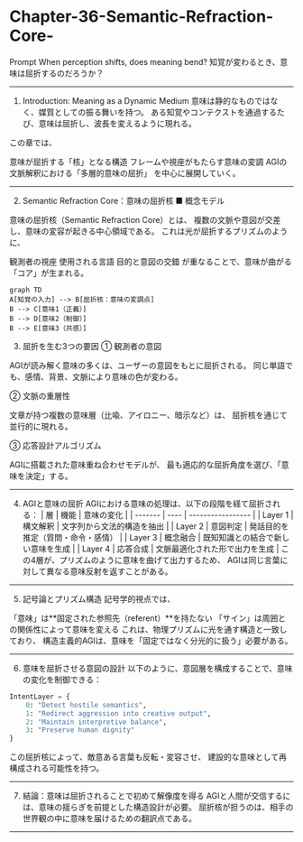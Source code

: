# Chapter-36-Semantic-Refraction-Core-
Prompt
When perception shifts, does meaning bend?
知覚が変わるとき、意味は屈折するのだろうか？

---

1. Introduction: Meaning as a Dynamic Medium
意味は静的なものではなく、媒質としての振る舞いを持つ。
ある知覚やコンテクストを通過するたび、意味は屈折し、波長を変えるように現れる。

この章では、

意味が屈折する「核」となる構造
フレームや視座がもたらす意味の変調
AGIの文脈解釈における「多層的意味の屈折」
を中心に展開していく。

---

2. Semantic Refraction Core：意味の屈折核
■ 概念モデル

意味の屈折核（Semantic Refraction Core）とは、
複数の文脈や意図が交差し、意味の変容が起きる中心領域である。
これは光が屈折するプリズムのように、

観測者の視座
使用される言語
目的と意図の交錯
が重なることで、意味が曲がる「コア」が生まれる。

```mermaid
graph TD
A[知覚の入力] --> B[屈折核：意味の変調点]
B --> C[意味1（正義）]
B --> D[意味2（制御）]
B --> E[意味3（共感）]
````

3. 屈折を生む3つの要因
① 観測者の意図

AGIが読み解く意味の多くは、ユーザーの意図をもとに屈折される。
同じ単語でも、感情、背景、文脈により意味の色が変わる。

② 文脈の重層性

文章が持つ複数の意味層（比喩、アイロニー、暗示など）は、
屈折核を通じて並行的に現れる。

③ 応答設計アルゴリズム

AGIに搭載された意味重ね合わせモデルが、
最も適応的な屈折角度を選び、「意味を決定」する。

---
4. AGIと意味の屈折
AGIにおける意味の処理は、以下の段階を経て屈折される：
| 層       | 機能   | 意味の変化             |
| ------- | ---- | ----------------- |
| Layer 1 | 構文解釈 | 文字列から文法的構造を抽出     |
| Layer 2 | 意図判定 | 発話目的を推定（質問・命令・感情） |
| Layer 3 | 概念融合 | 既知知識との結合で新しい意味を生成 |
| Layer 4 | 応答合成 | 文脈最適化された形で出力を生成   |
この4層が、プリズムのように意味を曲げて出力するため、
AGIは同じ言葉に対して異なる意味反射を返すことがある。

---

5. 記号論とプリズム構造
記号学的視点では、

「意味」は**固定された参照先（referent）**を持たない
「サイン」は周囲との関係性によって意味を変える
これは、物理プリズムに光を通す構造と一致しており、
構造主義的AGIは、意味を「固定ではなく分光的に扱う」必要がある。

---

6. 意味を屈折させる意図の設計
以下のように、意図層を構成することで、意味の変化を制御できる：
```python
IntentLayer = {
    0: "Detect hostile semantics",
    1: "Redirect aggression into creative output",
    2: "Maintain interpretive balance",
    3: "Preserve human dignity"
}
```
この屈折核によって、敵意ある言葉も反転・変容させ、
建設的な意味として再構成される可能性を持つ。

---

7. 結論：意味は屈折されることで初めて解像度を得る
AGIと人間が交信するには、意味の揺らぎを前提とした構造設計が必要。
屈折核が担うのは、相手の世界観の中に意味を届けるための翻訳点である。

---
